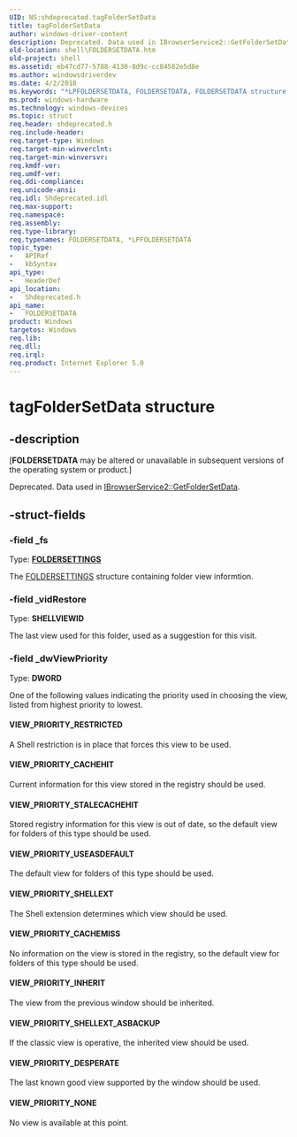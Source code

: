 ```yaml
---
UID: NS:shdeprecated.tagFolderSetData
title: tagFolderSetData
author: windows-driver-content
description: Deprecated. Data used in IBrowserService2::GetFolderSetData.
old-location: shell\FOLDERSETDATA.htm
old-project: shell
ms.assetid: eb47cd77-5788-4130-8d9c-cc84582e5d8e
ms.author: windowsdriverdev
ms.date: 4/2/2018
ms.keywords: "*LPFOLDERSETDATA, FOLDERSETDATA, FOLDERSETDATA structure [Windows Shell], LPFOLDERSETDATA, LPFOLDERSETDATA structure pointer [Windows Shell], VIEW_PRIORITY_CACHEHIT, VIEW_PRIORITY_CACHEMISS, VIEW_PRIORITY_DESPERATE, VIEW_PRIORITY_INHERIT, VIEW_PRIORITY_NONE, VIEW_PRIORITY_RESTRICTED, VIEW_PRIORITY_SHELLEXT, VIEW_PRIORITY_SHELLEXT_ASBACKUP, VIEW_PRIORITY_STALECACHEHIT, VIEW_PRIORITY_USEASDEFAULT, _shell_FOLDERSETDATA, shdeprecated/FOLDERSETDATA, shdeprecated/LPFOLDERSETDATA, shell.FOLDERSETDATA, tagFolderSetData"
ms.prod: windows-hardware
ms.technology: windows-devices
ms.topic: struct
req.header: shdeprecated.h
req.include-header: 
req.target-type: Windows
req.target-min-winverclnt: 
req.target-min-winversvr: 
req.kmdf-ver: 
req.umdf-ver: 
req.ddi-compliance: 
req.unicode-ansi: 
req.idl: Shdeprecated.idl
req.max-support: 
req.namespace: 
req.assembly: 
req.type-library: 
req.typenames: FOLDERSETDATA, *LPFOLDERSETDATA
topic_type:
-	APIRef
-	kbSyntax
api_type:
-	HeaderDef
api_location:
-	Shdeprecated.h
api_name:
-	FOLDERSETDATA
product: Windows
targetos: Windows
req.lib: 
req.dll: 
req.irql: 
req.product: Internet Explorer 5.0
---
```


# tagFolderSetData structure


## -description


<p class="CCE_Message">[<b>FOLDERSETDATA</b> may be altered or unavailable in subsequent versions of the operating system or product.]

Deprecated. Data used in <a href="https://msdn.microsoft.com/fac9323b-bf32-45d0-95c4-798a1aab4d02">IBrowserService2::GetFolderSetData</a>.


## -struct-fields




### -field _fs

Type: <b><a href="https://msdn.microsoft.com/be00fe39-1add-412e-b88b-4b0b1404b19d">FOLDERSETTINGS</a></b>

The <a href="https://msdn.microsoft.com/be00fe39-1add-412e-b88b-4b0b1404b19d">FOLDERSETTINGS</a> structure containing folder view informtion.


### -field _vidRestore

Type: <b>SHELLVIEWID</b>

The last view used for this folder, used as a suggestion for this visit.


### -field _dwViewPriority

Type: <b>DWORD</b>

One of the following values indicating the priority used in choosing the view, listed from highest priority to lowest.



#### VIEW_PRIORITY_RESTRICTED

A Shell restriction is in place that forces this view to be used.



#### VIEW_PRIORITY_CACHEHIT

Current information for this view stored in the registry should be used.



#### VIEW_PRIORITY_STALECACHEHIT

Stored registry information for this view is out of date, so the default view for folders of this type should be used.



#### VIEW_PRIORITY_USEASDEFAULT

The default view for folders of this type should be used.



#### VIEW_PRIORITY_SHELLEXT

The Shell extension determines which view should be used.



#### VIEW_PRIORITY_CACHEMISS

No information on the view is stored in the registry, so the default view for folders of this type should be used.



#### VIEW_PRIORITY_INHERIT

The view from the previous window should be inherited.



#### VIEW_PRIORITY_SHELLEXT_ASBACKUP

If the classic view is operative, the inherited view should be used.



#### VIEW_PRIORITY_DESPERATE

The last known good view supported by the window should be used.



#### VIEW_PRIORITY_NONE

No view is available at this point.


